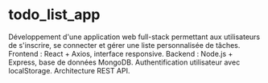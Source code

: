 # todo_list_app

Développement d'une application web full-stack permettant aux utilisateurs de s'inscrire, se connecter et gérer une liste personnalisée de tâches.
Frontend : React + Axios, interface responsive.
Backend : Node.js + Express, base de données MongoDB.
Authentification utilisateur avec localStorage.
Architecture REST API.
